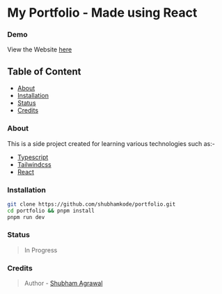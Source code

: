 # My Portfolio - Made using **React**

### Demo

View the Website [here]()

## Table of Content

- [About](#about)
- [Installation](#installation)
- [Status](#status)
- [Credits](#credits)

<h3 id="about" >About</h3>

This is a side project created for learning various technologies such as:-

- [Typescript](https://www.typescriptlang.org)
- [Tailwindcss](https://tailwindcss.com)
- [React](https://react.dev)
<h3 id="installation" >Installation</h3>

```bash
git clone https://github.com/shubhamkode/portfolio.git
cd portfolio && pnpm install
pnpm run dev
```

<h3 id="status">Status</h3>

> In Progress

<h3 id="credits">Credits </h3>

> Author - [Shubham Agrawal](https://github.com/shubhamkode)
